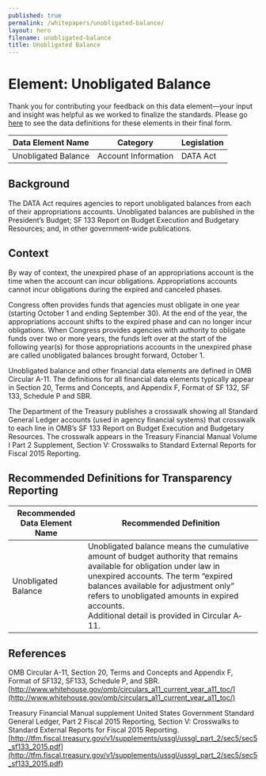 ```yaml
---
published: true
permalink: /whitepapers/unobligated-balance/
layout: hero
filename: unobligated-balance
title: Unobligated Balance
---
```


# Element: Unobligated Balance

Thank you for contributing your feedback on this data element—your input and insight was helpful as we worked to finalize the standards. Please go [here](https://max.gov/maxportal/assets/public/offm/DataStandardsFinal.htm "Federal Spending Transparency Standards") to see the data definitions for these elements in their final form.

<table>
  <thead>
    <tr>
      <th scope ="col">Data Element Name</th>
      <th scope ="col">Category</th>
      <th scope="col">Legislation</th>
    </tr>
  </thead>
  <tr>
    <td>Unobligated Balance</td>
    <td>Account Information</td>
    <td>DATA Act</td>
  </tr>
</table>

## Background

The DATA Act requires agencies to report unobligated balances from each of their appropriations accounts.  Unobligated balances are published in the President’s Budget; SF 133 Report on Budget Execution and Budgetary Resources; and, in other government-wide publications.

## Context

By way of context, the unexpired phase of an appropriations account is the time when the account can incur obligations.  Appropriations accounts cannot incur obligations during the expired and canceled phases.

Congress often provides funds that agencies must obligate in one year (starting October 1 and ending September 30).  At the end of the year, the appropriations account shifts to the expired phase and can no longer incur obligations.  When Congress provides agencies with authority to obligate funds over two or more years, the funds left over at the start of the following year(s) for those appropriations accounts in the unexpired phase are called unobligated balances brought forward, October 1.

Unobligated balance and other financial data elements are defined in OMB Circular A-11.  The definitions for all financial data elements typically appear in Section 20, Terms and Concepts, and Appendix F, Format of SF 132, SF 133, Schedule P and SBR.

The Department of the Treasury publishes a crosswalk showing all Standard General Ledger accounts (used in agency financial systems) that crosswalk to each line in OMB’s SF 133 Report on Budget Execution and Budgetary Resources.  The crosswalk appears in the Treasury Financial Manual Volume I Part 2 Supplement, Section V: Crosswalks to Standard External Reports for Fiscal 2015 Reporting.

## Recommended Definitions for Transparency Reporting

<table>
  <thead>
    <tr>
      <th scope="col">Recommended Data Element Name</th>
      <th scope="col">Recommended Definition</th>
    </tr>
  </thead>
  <tr>
    <td>Unobligated Balance</td>
    <td>Unobligated balance means the cumulative amount of budget authority that remains available for obligation under law in unexpired accounts.  The term “expired balances available for adjustment only” refers to unobligated amounts in expired accounts.<br/>
    Additional detail is provided in Circular A‐11.</td>
  </tr>
</table>

## References

OMB Circular A-11, Section 20, Terms and Concepts and Appendix F, Format of SF132, SF133, Schedule P, and SBR.  [http://www.whitehouse.gov/omb/circulars_a11_current_year_a11_toc/](http://www.whitehouse.gov/omb/circulars_a11_current_year_a11_toc/)

Treasury Financial Manual supplement United States Government Standard General Ledger, Part 2 Fiscal 2015 Reporting, Section V: Crosswalks to Standard External Reports for Fiscal 2015 Reporting. [http://tfm.fiscal.treasury.gov/v1/supplements/ussgl/ussgl_part_2/sec5/sec5_sf133_2015.pdf](http://tfm.fiscal.treasury.gov/v1/supplements/ussgl/ussgl_part_2/sec5/sec5_sf133_2015.pdf)
